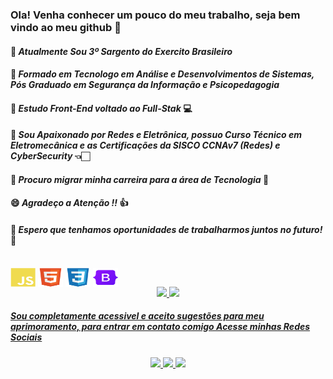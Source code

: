 ### Ola! Venha conhecer um pouco do meu trabalho, seja bem vindo ao meu github 👋

#### 💪 *Atualmente Sou 3º Sargento do Exercito Brasileiro*
#### 🎉  *Formado em Tecnologo em Análise e Desenvolvimentos de Sistemas, Pós Graduado em Segurança da Informação e Psicopedagogia*
#### 📌 *Estudo Front-End voltado ao Full-Stak* 💻
#### 🔌 *Sou Apaixonado por Redes e Eletrônica, possuo Curso Técnico em Eletromecânica e as Certificações da SISCO CCNAv7 (Redes) e CyberSecurity* 👈🏻
#### 🚀 *Procuro migrar minha carreira para a área de Tecnologia* 🚀
#### 😄 *Agradeço a Atenção !!* 👍
#### 🚀 *__Espero que tenhamos oportunidades de trabalharmos juntos no futuro!__* 🚀


<div><br>
  <img align="center" alt="Patrick-Js" height="30" width="40" src="https://raw.githubusercontent.com/devicons/devicon/master/icons/javascript/javascript-plain.svg">
  <img align="center" alt="Patrick-HTML" height="30" width="40" src="https://raw.githubusercontent.com/devicons/devicon/master/icons/html5/html5-original.svg">
  <img align="center" alt="Patrick-CSS" height="30" width="40" src="https://raw.githubusercontent.com/devicons/devicon/master/icons/css3/css3-original.svg">
  <img align="center" alt="Patrick-Bootstrap" height="30" width="40" src="https://github.com/devicons/devicon/blob/master/icons/bootstrap/bootstrap-original.svg">
       <BR>
</div>


<div align="center">
  <a href="https://github.com/patrickluizjf">
  <img height="180em" src="https://github-readme-stats.vercel.app/api?username=patrickluizjf&show_icons=true&theme=tokyonight&include_all_commits=true&count_private=true"/>
    
  <img height="180em" src="https://github-readme-stats.vercel.app/api/top-langs/?username=patrickluizjf&layout=compact&langs_count=7&theme=tokyonight"/>
    
</div>
  
  
  
  
  
  
 ##### Sou completamente acessivel e aceito sugestões para meu aprimoramento, para entrar em contato comigo Acesse minhas Redes Sociais
   
  <div align="center"> 
    <a href="https://instagram.com/patricklduque" target="_blank">
      <img src="https://img.shields.io/badge/-Instagram-%23E4405F?style=for-the-badge&logo=instagram&logoColor=white" target="_blank">
    </a>
    <a href = "mailto:patrickluizjf@hotmail.com">
      <img src="https://img.shields.io/badge/-Gmail-%23333?style=for-the-badge&logo=gmail&logoColor=white" target="_blank">
    </a> 
    <a href="https://www.linkedin.com/in/patrick-luiz-716893110/" target="_blank">
      <img src="https://img.shields.io/badge/-LinkedIn-%230077B5?style=for-the-badge&logo=linkedin&logoColor=white" target="_blank">
    </a>
  </div>

